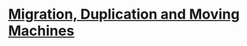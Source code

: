 # [Migration, Duplication and Moving Machines](https://szkolachmury.pl/google-cloud-platform-droga-architekta/tydzien-3-compute-engine/migration-duplication-and-moving-machines-hands-on/)

